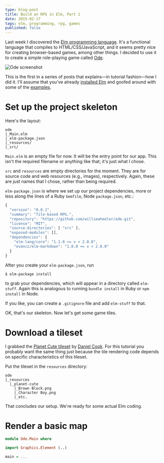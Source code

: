 ```yaml
---
type: blog-post
title: Build an RPG in Elm, Part 1
date: 2015-02-17
tags: elm, programming, rpg, games
published: false
---
```


Last week I discovered the [Elm programming language](http://elm-lang.org/). It's a functional language that compiles to HTML/CSS/JavaScript, and it seems pretty nice for creating browser-based games, among other things. I decided to use it to create a simple role-playing game called [Ode](https://github.com/williewheeler/ode).

<img class="figure img-responsive" src="https://dl.dropboxusercontent.com/u/54053289/ode3.png" alt="Ode screenshot">

This is the first in a series of posts that explains&mdash;in tutorial fashion&mdash;how I did it. I'll assume that you've already [installed Elm](http://elm-lang.org/Install.elm) and goofed around with some of the [examples](https://github.com/evancz/elm-examples).

# Set up the project skeleton

Here's the layout:

~~~ plain_text
ode
|_Main.elm
|_elm-package.json
|_resources/
|_src/
~~~

`Main.elm` is an empty file for now. It will be the entry point for our app. This isn't the required filename or anything like that; it's just what I chose.

`src` and `resources` are empty directories for the moment. They are for source code and web resources (e.g., images), respectively. Again, these are just names that I chose, rather than being required.

`elm-package.json` is where we set up our project dependencies, more or less along the lines of a Ruby `Gemfile`, Node `package.json`, etc.:

~~~ javascript
{
  "version": "0.0.1",
  "summary": "Tile-based RPG.",
  "repository": "https://github.com/williewheeler/ode.git",
  "license": "MIT",
  "source-directories": [ "src" ],
  "exposed-modules": [],
  "dependencies": {
    "elm-lang/core": "1.1.0 <= v < 2.0.0",
    "evancz/elm-markdown": "1.0.0 <= v < 2.0.0"
  }
}
~~~

After you create your `elm-package.json`, run

~~~ shell
$ elm-package install
~~~

to grab your dependencies, which will appear in a directory called `elm-stuff`. Again this is analogous to running `bundle install` in Ruby or `npm install` in Node.

If you like, you can create a `.gitignore` file and add `elm-stuff` to that.

OK, that's our skeleton. Now let's get some game tiles.

# Download a tileset

I grabbed the [Planet Cute tileset](http://www.lostgarden.com/2007/05/dancs-miraculously-flexible-game.html) by [Daniel Cook](https://twitter.com/danctheduck). For this tutorial you probably want the same thing just because the tile rendering code depends on specific characteristics of this tileset.

Put the tileset in the `resources` directory:

~~~ plain_text
ode
|_resources
  |_planet-cute
    |_Brown Block.png
    |_Character Boy.png
    |_etc.
~~~

That concludes our setup. We're ready for some actual Elm coding.

# Render a basic map

~~~ haskell
module Ode.Main where

import Graphics.Element (..)

main = ...
~~~

